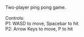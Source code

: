 Two-player ping pong game.\
\
Controls:\
P1: WASD to move, Spacebar to hit\
P2: Arrow Keys to move, P to hit
